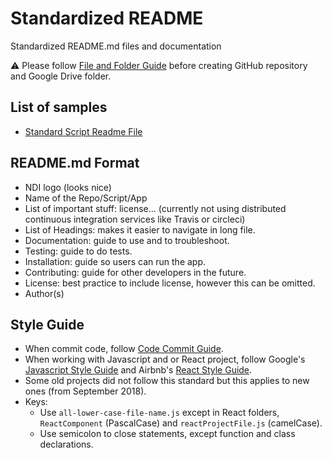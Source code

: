 # Standardized README

Standardized README.md files and documentation

:warning: Please follow [File and Folder Guide](./file-folder.md) before creating GitHub repository and Google Drive folder.

## List of samples

* [Standard Script Readme File](./script.md)

## README.md Format

* NDI logo (looks nice)
* Name of the Repo/Script/App
* List of important stuff: license... (currently not using distributed continuous integration services like Travis or circleci)
* List of Headings: makes it easier to navigate in long file.
* Documentation: guide to use and to troubleshoot.
* Testing: guide to do tests.
* Installation: guide so users can run the app.
* Contributing: guide for other developers in the future.
* License: best practice to include license, however this can be omitted.
* Author(s)

## Style Guide

* When commit code, follow [Code Commit Guide](https://github.com/nditech/git-styleguide/blob/gh-pages/README.md).
* When working with Javascript and or React project, follow Google's [Javascript Style Guide](https://google.github.io/styleguide/jsguide.html) and Airbnb's [React Style Guide](https://github.com/airbnb/javascript/tree/master/react).
* Some old projects did not follow this standard but this applies to new ones (from September 2018).
* Keys:
    * Use `all-lower-case-file-name.js` except in React folders, `ReactComponent` (PascalCase) and `reactProjectFile.js` (camelCase). 
    * Use semicolon to close statements, except function and class declarations.